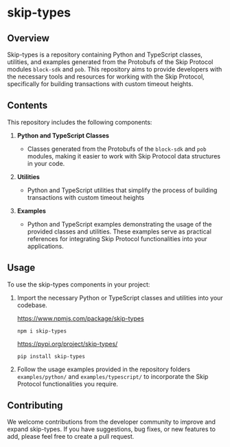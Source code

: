 # skip-types

## Overview

Skip-types is a repository containing Python and TypeScript classes, utilities, and examples generated from the Protobufs of the Skip Protocol modules `block-sdk` and `pob`. This repository aims to provide developers with the necessary tools and resources for working with the Skip Protocol, specifically for building transactions with custom timeout heights. 

## Contents

This repository includes the following components:

1. **Python and TypeScript Classes**
   - Classes generated from the Protobufs of the `block-sdk` and `pob` modules, making it easier to work with Skip Protocol data structures in your code.

2. **Utilities**
   - Python and TypeScript utilities that simplify the process of building transactions with custom timeout heights

3. **Examples**
   - Python and TypeScript examples demonstrating the usage of the provided classes and utilities. These examples serve as practical references for integrating Skip Protocol functionalities into your applications.


## Usage

To use the skip-types components in your project:

1. Import the necessary Python or TypeScript classes and utilities into your codebase.


    https://www.npmjs.com/package/skip-types

    ```
    npm i skip-types

    ```


    https://pypi.org/project/skip-types/
    ```
    pip install skip-types

    ```

2. Follow the usage examples provided in the repository folders `examples/python/` and `examples/typescript/` to incorporate the Skip Protocol functionalities you require.

## Contributing

We welcome contributions from the developer community to improve and expand skip-types. If you have suggestions, bug fixes, or new features to add, please feel free to create a pull request.

